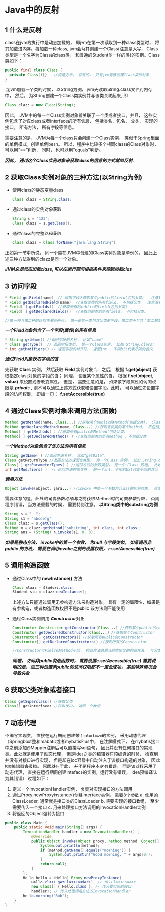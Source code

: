 # Java中的反射

## 1 什么是反射

class在jvm的执行中是动态加载的， 即jvm在第一次读取到一种class类型时， 将其加载进内存。每加载一种class, jvm会为其创建一个Class(注意是大写， Class类型是一个名字为Class的class类， 和普通的Student类一样的类)的实例。Class类如下：

```java
public final class Class {
  private Class(){}   //构造方法， 私有的， 只有jvm能够创建Class实例对象
}
```

当jvm加载一个类的时候， 以String为例， jvm先读取String.class文件到内存中， 然后， 为String创建一个Class类实例并与该类关联起来, 即

```java
Class clazz = new Class(String);
```

因此， JVM中的每一个Class实例对象都关联了一个类或者接口，并且， 这些实例包含了对应class或者interface的所有信息， 包括类名，包名， 父类， 实现的接口， 所有方法， 所有字段等信息。

需要注意的是， JVM为每一个class只会创建一个Class实例， 类似于Spring里面的单例模式，创建单例bean。 所以，程序中比较多个相同class的Class对象时， 可以用“==”判断， 同时， 也可以用“equals”判断。

***因此， 通过这个Class实例对象来获取class的信息的方式就叫反射.***



## 2 获取Class实例对象的三种方法(以String为例)

* 使用class的静态变量class

  ```java
  Class clazz = String.class;
  ```

* 通过class的实例对象获取

  ```java
  String s = "123";
  Class clazz = s.getClass();
  ```

* 通过class的完整路径获取

  ```java
  Class clazz = Class.forName("java.lang.String")
  ```

正如第一节中所说， 同一个类在JVM中创建的Class实例对象是单例的， 因此上述三种方法得到的clazz是同一个对象。

***JVM总是动态加载class, 可以在运行期间根据条件来控制加载clas***



## 3 访问字段

```java
* Field getField(name)  // 根据字段名获取某个public的field(包括父类)   注意是public
* Field getDeclaredField(name)  //获取该类的所有field， 不包括父类   注意没有规定是public 
* Field[ ] getFields()  //获取所有的public的field(包括父类)
* Field[ ] getDeclaredFields()  //获取当前类的所有field， 不包括父类。

//第一种与第二种的区别主要有两点， 第一是第一类包含父类的字段，第二类不包含；第二是第一类只能获取public属性， 第二类没有限制
```



***一个Field对象包含了一个字段(属性)的所有信息***

```java
* String getName() //返回字段的名称， 比如“name”
* Class getType()  // 返回字段类型， 是一个Class实例， 比如 String,class;
* int getModifiers() // 返回字段的修饰符， 返回int , 不同bit代表不同的含义
```



***通过Field对象获取字段的值***

 先获取 **Class** 实例， 然后获取 **Field** 实例对象 f， 之后， 根据 **f.get(object)** 获取指定class对象的字段的值； 
同理， 设置某个属性的值， 根据 **f.set(object, value)** 来设置或者改变属性。 
但是， 需要注意的是， 如果该字段属性的访问权限是 ***private***  , 则不可以通过上述方式获取和设置字段。此时， 可以通过先设置字段的访问权限， 即加一句 ： **f.setAccessible(true)** 



## 4 通过Class实例对象来调用方法(函数)

```java
Method getMethod(name, Class...) //获取某个public的Method(包括父类)， Class...为可变参数,表示原本方法中的参数类型
Method getDeclaredMethod(name, Class...) //获取当前类的某个Method， 不包括父类
Method[ ] getMethods( ) //获取所有public的Method(包括父类)
Method[ ] getDeclaredMethods( ) //获取当前类的所有Method ，不包括父类
```



***一个Method对象包含了该方法的所有信息***

```java
String getName( ) //返回方法名称， 比如“getData”;
Class getReturnType //返回方法的返回值类型， 为一个Class 实例， 比如 String.class;
Class[ ] getParameterTypes( ) //返回方法的参数类型， 是一个 Class 数组， 比如 {String.class, int.class, Student.class}
int getModifiers( )  // 返回方法的修饰符， 是一个int, 不用的bit代表不同的含义
```



***调用方法***

```java
Object invoke(object, para...) //invoke 中第一个参数为class的实例对象， 后面为可变参数Class类型， 传入方法本身需要的参数类型
```

需要注意的是，此处的可变参数必须与之前获取Method时的可变参数对应， 否则程序错误， 当方法重载的时候， 需要特别注意。 
**以String类中的substring为例**

```java
String s = "  ";
String s1 = "abcdefg"
Class clazz = s.getClass();
Method m = clazz.getMethod("substring", int.class, int.class);
String ans = (String) m.invoke(s1, 0, 3);
```

***如果是静态方法， invoke中的第一个参数， 为null*** 
***与字段类似， 如果调用非public 的方法， 需要在调用invoke之前先设置权限， m.setAccessible(true)***



## 5 调用构造函数

* 通过Class中的 **newInstance()** 方法

  ```java
  Class clazz = Student.class;
  Student stu = clazz.newInstance();
  ```

  上述方法只能通过调用无参构造方法来构造对象， 具有一定的局限性，如果是有参构造，或者构造函数权限不是public 该方法则不能使用

* 通过Class实例调用 ***Constructor***对象

  ```java
  Constructor Constructor getConstructor(Class...) //获取某个public的constructor
  Constructor getDeclaredConstructor(Class...) //获取某个Constructor
  Constructor[] getConstructors() //获取所有public的Constructor
  Constructor[] getDeclaredConstructors() //获取所有的Constructor
  
  //Constructor与Field和Method不同， 构造方法总是当前类定义的构造方法， 与父类无关，也不存在多态问题
  ```

  ***同理， 访问非public构造函数时， 需要设置c.setAccessible(true)***
  ***需要说明的是， 这三种设置非public的访问权限都不一定会成功， 某些特殊情况会导致失败***

## 6 获取父类对象或者接口

```java
Class getSuperclass() //获取父类
Class[] getInterfaces //获取接口， 返回一个数组
```



## 7 动态代理

不编写实现类， 直接在运行期间创建某个interface的实例， 采用动态代理 
（Springboot整和mabatis或者mybatisPlus中， 在注解模式下， 在mybatis接口中之前添加@Mapper注解后可以直接写sql语句， 因此并没有任何接口的实现类。此处就是使用了动态代理， 但是idea之类的编辑器在预编译的时候， 检查到并没有对接口进行实现， 但是却在ioc容器中自动注入了该接口构造的对象， 因此ide编辑器会报错。 原因就在于此， 并不是程序本身有错误， 而是该过程采用了动态代理， 直接在运行期间创建inteface的实例，运行没有错误， idea预编译认为其错误） 
过程如下：

1. 定义一个InvocationHandler实例， 负责对实现接口的方法调用
2. 通过Proxy.newProxyInstance()创建interface实例， 需要3个参数 
   a. 使用的ClassLoader, 通常就是接口类的ClassLoader 
   b. 需要实现的接口数组， 至少需要传入一个接口 
   c. 用来处理接口方法调用的InvocationHandler实例
3. 将返回的Object强转为接口

```java
public class Main {
    public static void main(String[] args) {
        InvocationHandler handler = new InvocationHandler() {
            @Override
            public Object invoke(Object proxy, Method method, Object[] args) throws Throwable {
                System.out.println(method);
                if (method.getName().equals("morning")) {
                    System.out.println("Good morning, " + args[0]);
                }
                return null;
            }
        };
        Hello hello = (Hello) Proxy.newProxyInstance(
            Hello.class.getClassLoader(), // 传入ClassLoader
            new Class[] { Hello.class }, // 传入要实现的接口
            handler); // 传入处理调用方法的InvocationHandler
        hello.morning("Bob");
    }
}
```


